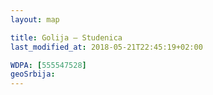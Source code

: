 ```yaml
---
layout: map

title: Golija – Studenica
last_modified_at: 2018-05-21T22:45:19+02:00

WDPA: [555547528]
geoSrbija:
---
```

